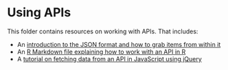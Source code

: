 # Using APIs

This folder contains resources on working with APIs. That includes:

* An [introduction to the JSON format and how to grab items from within it](https://github.com/paulbradshaw/MED7373-Data-Journalism/blob/master/api/jsonintro.md)
* An [R Markdown file explaining how to work with an API in R](https://github.com/paulbradshaw/MED7373-Data-Journalism/blob/master/api/usingpostcodesapi.Rmd)
* A [tutorial on fetching data from an API in JavaScript using jQuery](https://github.com/paulbradshaw/MED7373-Data-Journalism/blob/master/api/javascriptapi.md)

